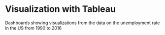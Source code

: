 # Visualization with Tableau
 Dashboards showing visualizations from the data on the unemployment rate in the US from 1990 to 2016
